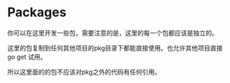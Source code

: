 # Packages

你可以在这里开发一些包，需要注意的是，这里的每一个包都应该是独立的。

这里的包复制到任何其他项目的pkg目录下都能直接使用。也允许其他项目直接 go get 试用。

所以这里面的的包不应该对pkg之外的代码有任何引用。